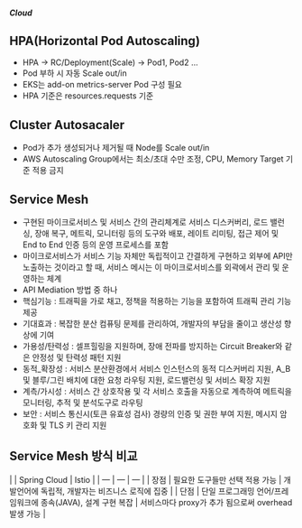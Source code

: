 ##### Cloud

## HPA(Horizontal Pod Autoscaling)
* HPA -> RC/Deployment(Scale) -> Pod1, Pod2 …
* Pod 부하 시 자동 Scale out/in
* EKS는 add-on metrics-server Pod 구성 필요
* HPA 기준은 resources.requests 기준

## Cluster Autosacaler
* Pod가 추가 생성되거나 제거될 때 Node를 Scale out/in
* AWS Autoscaling Group에서는 최소/초대 수만 조정, CPU, Memory Target 기준 적용 금지

## Service Mesh
* 구현된 마이크로서비스 및 서비스 간의 관리체계로 서비스 디스커버리, 로드 밸런싱, 장애 복구, 메트릭, 모니터링 등의 도구와 배포, 레이트 리미팅, 접근 제어 및 End to End 인증 등의 운영 프로세스를 포함
* 마이크로서비스가 서비스 기능 자체만 독립적이고 간결하게 구현하고 외부에 API만 노출하는 것이라고 할 때, 서비스 메시는 이 마이크로서비스를 외곽에서 관리 및 운영하는 체계 
* API Mediation 방법 중 하나
* 핵심기능 : 트래픽을 가로 채고, 정책을 적용하는 기능을 포함하여 트래픽 관리 기능 제공
* 기대효과 : 복잡한 분산 컴퓨팅 문제를 관리하여, 개발자의 부담을 줄이고 생산성 향상에 기여
* 가용성/탄력성 : 셀프힐링을 지원하며, 장애 전파를 방지하는 Circuit Breaker와 같은 안정성 및 탄력성 패턴 지원
* 동적_확장성 : 서비스 분산환경에서 서비스 인스턴스의 동적 디스커버리 지원, A_B 및 블루/그린 배치에 대한 요청 라우팅 지원, 로드밸런싱 및 서비스 확장 지원
* 계측/가시성 : 서비스 간 상호작용 및 각 서비스 호출을 자동으로 계측하여 메트릭을 모니터링, 추적 및 분석도구로 라우팅
* 보안 : 서비스 통신시(토큰 유효성 검사) 경량의 인증 및 권한 부여 지원, 메시지 암호화 및 TLS 키 관리 지원

## Service Mesh 방식 비교
|  | Spring Cloud | Istio |
| — | — | — |
| 장점 | 필요한 도구들만 선택 적용 가능 | 개발언어에 독립적, 개발자는 비즈니스 로직에 집중 |
| 단점 | 단일 프로그래밍 언어/프레임워크에 종속(JAVA), 설계 구현 복잡 | 서비스마다 proxy가 추가 됨으로써 overhead 발생 가능 |

